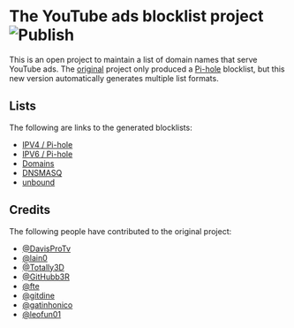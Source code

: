 # The YouTube ads blocklist project ![Publish](https://github.com/Ewpratten/youtube_ad_blocklist/workflows/Publish/badge.svg)

This is an open project to maintain a list of domain names that serve YouTube ads. The [original](https://gist.github.com/Ewpratten/a25ae63a7200c02c850fede2f32453cf) project only produced a [Pi-hole](https://pi-hole.net/) blocklist, but this new version automatically generates multiple list formats.

## Lists

The following are links to the generated blocklists:

 - [IPV4 / Pi-hole](https://ewpratten.retrylife.ca/youtube_ad_blocklist/hosts.ipv4.txt)
 - [IPV6 / Pi-hole](https://ewpratten.retrylife.ca/youtube_ad_blocklist/hosts.ipv6.txt)
 - [Domains](https://ewpratten.retrylife.ca/youtube_ad_blocklist/domains.txt)
 - [DNSMASQ](https://ewpratten.retrylife.ca/youtube_ad_blocklist/dnsmasq.txt)
 - [unbound](https://ewpratten.retrylife.ca/youtube_ad_blocklist/unbound.txt)

## Credits

The following people have contributed to the original project:

 - [@DavisProTv](https://github.com/DavisProTv)
 - [@lain0](https://github.com/lain0)
 - [@Totally3D](https://github.com/Totally3D)
 - [@GitHubb3R](https://github.com/GitHubb3R)
 - [@fte](https://github.com/fte)
 - [@gitdine](https://github.com/gitdine)
 - [@gatinhonico](https://github.com/gatinhonico)
 - [@leofun01](https://github.com/leofun01)

